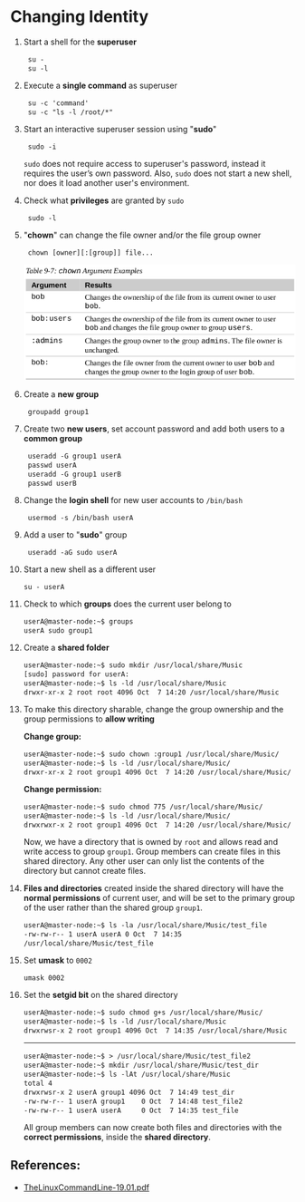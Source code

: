 # Changing Identity

1. Start a shell for the **superuser**

        su -
        su -l

2. Execute a **single command** as superuser

        su -c 'command'
        su -c "ls -l /root/*"

3. Start an interactive superuser session using "**sudo**"

        sudo -i

   `sudo` does not require access to superuser's password, instead it requires the user’s own password. Also, `sudo` does not start a new shell, nor does it load another user's environment.

4. Check what **privileges** are granted by `sudo`

        sudo -l

5. "**chown**" can change the file owner and/or the file group owner

        chown [owner][:[group]] file...

    ![chown](../image/misc/2020-10-07_11-03_chown.png)

6. Create a **new group**

        groupadd group1

7. Create two **new users**, set account password and add both users to a **common group**

        useradd -G group1 userA
        passwd userA
        useradd -G group1 userB
        passwd userB

8. Change the **login shell** for new user accounts  to `/bin/bash`

        usermod -s /bin/bash userA

9. Add a user to "**sudo**" group

        useradd -aG sudo userA

10. Start a new shell as a different user
    
        su - userA

11. Check to which **groups** does the current user belong to

        userA@master-node:~$ groups
        userA sudo group1

12. Create a **shared folder**

        userA@master-node:~$ sudo mkdir /usr/local/share/Music
        [sudo] password for userA: 
        userA@master-node:~$ ls -ld /usr/local/share/Music
        drwxr-xr-x 2 root root 4096 Oct  7 14:20 /usr/local/share/Music

13. To make this directory sharable, change the group ownership and the group permissions to **allow writing**

    **Change group:**

        userA@master-node:~$ sudo chown :group1 /usr/local/share/Music/
        userA@master-node:~$ ls -ld /usr/local/share/Music/
        drwxr-xr-x 2 root group1 4096 Oct  7 14:20 /usr/local/share/Music/

    **Change permission:**

        userA@master-node:~$ sudo chmod 775 /usr/local/share/Music/
        userA@master-node:~$ ls -ld /usr/local/share/Music/
        drwxrwxr-x 2 root group1 4096 Oct  7 14:20 /usr/local/share/Music/

    Now, we have a directory that is owned by `root` and allows read and write access to group `group1`. Group members can create files in this shared directory. Any other user can only list the contents of the directory but cannot create files.

14. **Files and directories** created inside the shared directory will have the **normal permissions** of current user, and will be set to the primary group of the user rather than the shared group `group1`.

        userA@master-node:~$ ls -la /usr/local/share/Music/test_file
        -rw-rw-r-- 1 userA userA 0 Oct  7 14:35 /usr/local/share/Music/test_file

15. Set **umask** to `0002`

        umask 0002

16. Set the **setgid bit** on the shared directory

        userA@master-node:~$ sudo chmod g+s /usr/local/share/Music/
        userA@master-node:~$ ls -ld /usr/local/share/Music
        drwxrwsr-x 2 root group1 4096 Oct  7 14:35 /usr/local/share/Music

    ---

        userA@master-node:~$ > /usr/local/share/Music/test_file2
        userA@master-node:~$ mkdir /usr/local/share/Music/test_dir
        userA@master-node:~$ ls -lAt /usr/local/share/Music
        total 4
        drwxrwsr-x 2 userA group1 4096 Oct  7 14:49 test_dir
        -rw-rw-r-- 1 userA group1    0 Oct  7 14:48 test_file2
        -rw-rw-r-- 1 userA userA     0 Oct  7 14:35 test_file

    All group members can now create both files and directories with the **correct permissions**, inside the **shared directory**.

## References:

* [TheLinuxCommandLine-19.01.pdf](http://sourceforge.net/projects/linuxcommand/files/TLCL/19.01/TLCL-19.01.pdf/download)